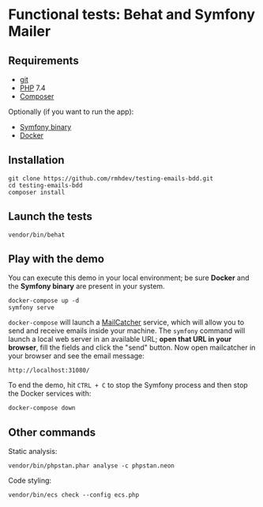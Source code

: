 # Functional tests: Behat and Symfony Mailer

## Requirements

* [git](https://git-scm.com/)
* [PHP](https://www.php.net) 7.4
* [Composer](https://getcomposer.org)

Optionally (if you want to run the app):

* [Symfony binary](https://symfony.com/download)
* [Docker](https://www.docker.com/products/docker-desktop)

## Installation

```shell script
git clone https://github.com/rmhdev/testing-emails-bdd.git
cd testing-emails-bdd
composer install
```

## Launch the tests

```shell script
vendor/bin/behat
```

## Play with the demo

You can execute this demo in your local environment; 
be sure **Docker** and the **Symfony binary** are present in your system.

```shell script
docker-compose up -d
symfony serve
```

`docker-compose` will launch a [MailCatcher](https://mailcatcher.me/) service, 
which will allow you to send and receive emails inside your machine. 
The `symfony` command will launch a local web server in an available URL; 
**open that URL in your browser**, fill the fields and click the "send" button.
Now open mailcatcher in your browser and see the email message:

```http request
http://localhost:31080/
```

To end the demo, hit `CTRL + C` to stop the Symfony process and then stop the Docker services with:

```shell script
docker-compose down
```

## Other commands

Static analysis:

```shell script
vendor/bin/phpstan.phar analyse -c phpstan.neon
```

Code styling:

```shell script
vendor/bin/ecs check --config ecs.php
```
